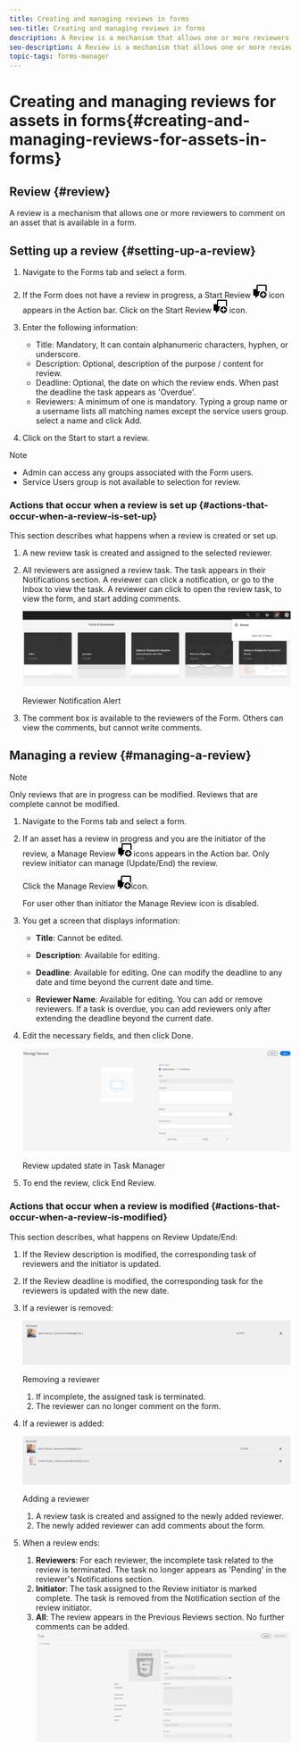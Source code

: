 ```yaml
---
title: Creating and managing reviews in forms
seo-title: Creating and managing reviews in forms
description: A Review is a mechanism that allows one or more reviewers to comment on an asset that is available in a form. 
seo-description: A Review is a mechanism that allows one or more reviewers to comment on an asset that is available in a form. 
topic-tags: forms-manager
---
```

# Creating and managing reviews for assets in forms{#creating-and-managing-reviews-for-assets-in-forms}

## Review {#review}

A review is a mechanism that allows one or more reviewers to comment on an asset that is available in a form.

## Setting up a review {#setting-up-a-review}

1.  Navigate to the Forms tab and select a form.
1.  If the Form does not have a review in progress, a Start Review ![aem6forms_review_chat_comment](assets/aem6forms_review_chat_comment.png) icon appears in the Action bar. Click on the Start Review ![aem6forms_review_chat_comment](assets/aem6forms_review_chat_comment.png) icon.
1.  Enter the following information:

    * Title: Mandatory, It can contain alphanumeric characters, hyphen, or underscore.
    * Description: Optional, description of the purpose / content for review.
    * Deadline: Optional, the date on which the review ends. When past the deadline the task appears as 'Overdue'.
    * Reviewers: A minimum of one is mandatory. Typing a group name or a username lists all matching names except the service users group. select a name and click Add.

1.  Click on the Start to start a review.

>[!NOTE]
>
>* Admin can access any groups associated with the Form users.
>* Service Users group is not available to selection for review.

### Actions that occur when a review is set up {#actions-that-occur-when-a-review-is-set-up}

This section describes what happens when a review is created or set up.

1. A new review task is created and assigned to the selected reviewer. 
1. All reviewers are assigned a review task. The task appears in their Notifications section. A reviewer can click a notification, or go to the Inbox to view the task. A reviewer can click to open the review task, to view the form, and start adding comments.

   ![Reviewer Notification Alert](assets/review-notification-img.png)

   Reviewer Notification Alert

1. The comment box is available to the reviewers of the Form. Others can view the comments, but cannot write comments.

## Managing a review {#managing-a-review}

>[!NOTE]
>
>Only reviews that are in progress can be modified. Reviews that are complete cannot be modified.

1. Navigate to the Forms tab and select a form.  

1. If an asset has a review in progress and you are the initiator of the review, a Manage Review ![aem6forms_review_chat_comment](assets/aem6forms_review_chat_comment.png) icons appears in the Action bar. Only review initiator can manage (Update/End) the review.

   Click the Manage Review ![aem6forms_review_chat_comment](assets/aem6forms_review_chat_comment.png)icon.

   For user other than initiator the Manage Review icon is disabled. 

1. You get a screen that displays information:

    * **Title**: Cannot be edited.  
    
    * **Description**: Available for editing.  
    
    * **Deadline**: Available for editing. One can modify the deadline to any date and time beyond the current date and time.  
    
    * **Reviewer Name**: Available for editing. You can add or remove reviewers. If a task is overdue, you can add reviewers only after extending the deadline beyond the current date.

1. Edit the necessary fields, and then click Done.

   ![Review updated state in Task Manager](assets/manage-review-img.png)

   Review updated state in Task Manager

1. To end the review, click End Review.

### Actions that occur when a review is modified {#actions-that-occur-when-a-review-is-modified}

This section describes, what happens on Review Update/End:

1. If the Review description is modified, the corresponding task of reviewers and the initiator is updated.
1. If the Review deadline is modified, the corresponding task for the reviewers is updated with the new date.   

1. If a reviewer is removed:

   ![Removing a reviewer](assets/removeduser.png)

   Removing a reviewer

    1. If incomplete, the assigned task is terminated.
    1. The reviewer can no longer comment on the form.

1. If a reviewer is added:

   ![Adding a reviewer](assets/addedreviewer.png)

   Adding a reviewer

    1. A review task is created and assigned to the newly added reviewer.
    1. The newly added reviewer can add comments about the form.

1. When a review ends:

    1. **Reviewers**: For each reviewer, the incomplete task related to the review is terminated. The task no longer appears as 'Pending' in the reviewer's Notifications section.
    1. **Initiator**: The task assigned to the Review initiator is marked complete. The task is removed from the Notification section of the review initiator.
    1. **All**: The review appears in the Previous Reviews section. No further comments can be added.
![review complete](assets/review-complete-imgg.png)
   

